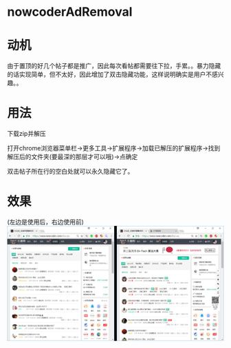 # nowcoderAdRemoval

# 动机

由于置顶的好几个帖子都是推广，因此每次看帖都需要往下拉，手累。。暴力隐藏的话实现简单，但不太好，因此增加了双击隐藏功能，这样说明确实是用户不感兴趣。。

# 用法

下载zip并解压

打开chrome浏览器菜单栏->更多工具->扩展程序->加载已解压的扩展程序->找到解压后的文件夹(要最深的那层才可以哦)->点确定

双击帖子所在行的空白处就可以永久隐藏它了。

# 效果
(左边是使用后，右边使用前)
![](https://github.com/ztinpn/nowcoderAdRemoval/blob/master/cmp.jpg?raw=true)
